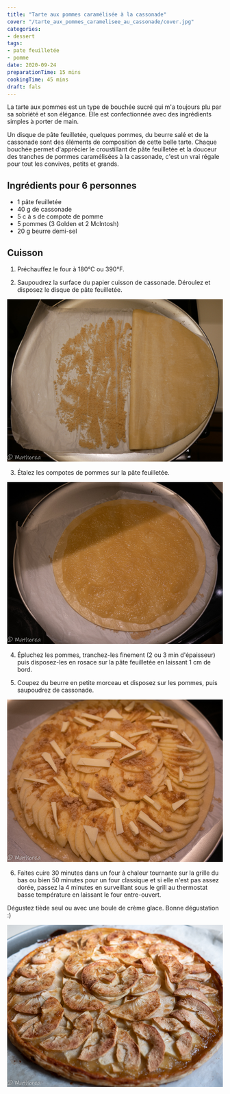 ```yaml
---
title: "Tarte aux pommes caramélisée à la cassonade"
cover: "/tarte_aux_pommes_caramelisee_au_cassonade/cover.jpg"
categories:
- dessert
tags:
- pate feuilletée
- pomme
date: 2020-09-24
preparationTime: 15 mins
cookingTime: 45 mins
draft: fals
---
```


La tarte aux pommes est un type de bouchée sucré qui m'a toujours plu par sa sobriété et son élégance. Elle est confectionnée avec des ingrédients simples à porter de main.  
<!--more--> 
Un disque de pâte feuilletée, quelques pommes, du beurre salé et de la cassonade sont des éléments de composition de cette belle tarte. Chaque bouchée permet d'apprécier le croustillant de pâte feuilletée et la douceur des tranches de pommes caramélisées à la cassonade, c'est un vrai régale pour tout les convives, petits et grands.

## Ingrédients pour 6 personnes

- 1 pâte feuilletée
- 40 g de cassonade
- 5 c à s de compote de pomme
- 5 pommes (3 Golden et 2 Mclntosh)
- 20 g beurre demi-sel
 
## Cuisson

1. Préchauffez le four à 180°C ou 390°F.

2. Saupoudrez la surface du papier cuisson de cassonade. Déroulez et disposez le disque de pâte feuilletée.

![decoupe](01.jpg)

3. Étalez les compotes de pommes sur la pâte feuilletée. 

![decoupe](02.jpg)

4. Épluchez les pommes, tranchez-les finement (2 ou 3 min d'épaisseur) puis disposez-les en rosace sur la pâte feuilletée en laissant 1 cm de bord.

5. Coupez du beurre en petite morceau et disposez sur les pommes, puis saupoudrez de cassonade.

![decoupe](03.jpg)

6. Faites cuire 30 minutes dans un four à chaleur tournante sur la grille du bas ou bien 50 minutes pour un four classique et si elle n'est pas assez dorée, passez la 4 minutes en surveillant sous le grill au thermostat basse température en laissant le four entre-ouvert.
 
Dégustez tiède seul ou avec une boule de crème glace. Bonne dégustation :)

![resultat](cover.jpg) 